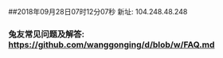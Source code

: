 ##2018年09月28日07时12分07秒 新址: 104.248.48.248
### 兔友常见问题及解答: https://github.com/wanggonging/d/blob/w/FAQ.md

